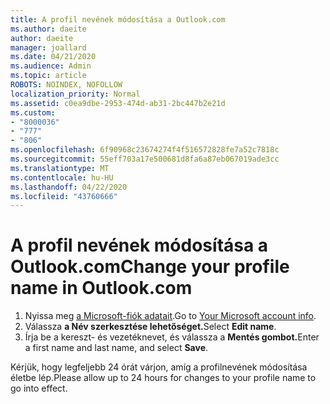```yaml
---
title: A profil nevének módosítása a Outlook.com
ms.author: daeite
author: daeite
manager: joallard
ms.date: 04/21/2020
ms.audience: Admin
ms.topic: article
ROBOTS: NOINDEX, NOFOLLOW
localization_priority: Normal
ms.assetid: c0ea9dbe-2953-474d-ab31-2bc447b2e21d
ms.custom:
- "8000036"
- "777"
- "806"
ms.openlocfilehash: 6f90968c23674274f4f516572828fe7a52c7818c
ms.sourcegitcommit: 55eff703a17e500681d8fa6a87eb067019ade3cc
ms.translationtype: MT
ms.contentlocale: hu-HU
ms.lasthandoff: 04/22/2020
ms.locfileid: "43760666"
---
```

# <a name="change-your-profile-name-in-outlookcom"></a><span data-ttu-id="948a0-102">A profil nevének módosítása a Outlook.com</span><span class="sxs-lookup"><span data-stu-id="948a0-102">Change your profile name in Outlook.com</span></span>

1. <span data-ttu-id="948a0-103">Nyissa meg [a Microsoft-fiók adatait](https://go.microsoft.com/fwlink/p/?linkid=860841).</span><span class="sxs-lookup"><span data-stu-id="948a0-103">Go to [Your Microsoft account info](https://go.microsoft.com/fwlink/p/?linkid=860841).</span></span>
2. <span data-ttu-id="948a0-104">Válassza **a Név szerkesztése lehetőséget.**</span><span class="sxs-lookup"><span data-stu-id="948a0-104">Select **Edit name**.</span></span>
3. <span data-ttu-id="948a0-105">Írja be a kereszt- és vezetéknevet, és válassza a **Mentés gombot.**</span><span class="sxs-lookup"><span data-stu-id="948a0-105">Enter a first name and last name, and select **Save**.</span></span>

<span data-ttu-id="948a0-106">Kérjük, hogy legfeljebb 24 órát várjon, amíg a profilnevének módosítása életbe lép.</span><span class="sxs-lookup"><span data-stu-id="948a0-106">Please allow up to 24 hours for changes to your profile name to go into effect.</span></span>